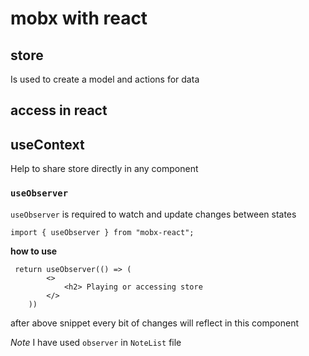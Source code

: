 # mobx with react

## store
Is used to create a model and actions for data


## access in react


## useContext
Help to share store directly in any component

### `useObserver`


`useObserver` is required to watch and update changes between states

`import { useObserver } from "mobx-react";`

**how to use**
```
 return useObserver(() => (
        <>
            <h2> Playing or accessing store
        </>
    ))
```
after above snippet every bit of changes will reflect in this component

*Note* I have used `observer` in `NoteList` file